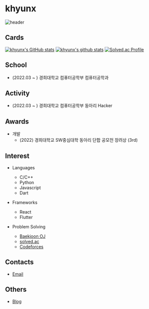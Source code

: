 # khyunx
![header](https://capsule-render.vercel.app/api?type=waving&height=200&text=khyunx&fontAlign=80&fontAlignY=40&color=gradient)

## Cards
[![khyunx's GitHub stats](https://github-readme-stats.vercel.app/api?username=khyunx)](https://github.com/anuraghazra/github-readme-stats)
[![khyunx's github stats](https://github-readme-stats.vercel.app/api/top-langs/?username=khyunx&show_icons=true&hide_border=true&title_color=004386&icon_color=004386&layout=compact)](https://github.com/khyunx)
[![Solved.ac Profile](http://mazassumnida.wtf/api/v2/generate_badge?boj=kangkh0906)](https://solved.ac/kangkh0906)

## School
- (2022.03 ~ ) 경희대학교 컴퓨터공학부 컴퓨터공학과

## Activity
- (2022.03 ~ ) 경희대학교 컴퓨터공학부 동아리 Hacker

## Awards
- 개발
  - (2022) 경희대학교 SW중심대학 동아리 단합 공모전 장려상 (3rd)
 
## Interest
- Languages
  - C/C++
  - Python
  - Javascript
  - Dart
 
- Frameworks
  - React
  - Flutter

- Problem Solving
  - [Baekjoon OJ](https://www.acmicpc.net/user/kangkh0906)
  - [solved.ac](https://solved.ac/profile/kangkh0906)
  - [Codeforces](https://codeforces.com/profile/khyunx)
 
## Contacts
- [Email](mailto:kangkh0906@khu.ac.kr)

## Others
- [Blog](https://khyunx.tistory.com)
